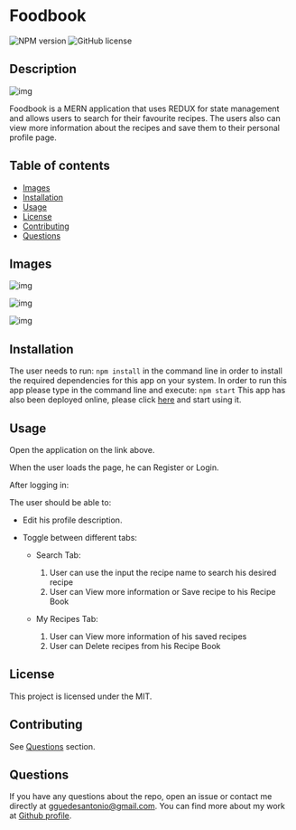 # Foodbook

  ![NPM version](https://img.shields.io/badge/npm-6.14.7-green)
![GitHub license](https://img.shields.io/badge/License-MIT-blue.svg)

  ## Description

  ![img](./image/mern.jpeg)

  Foodbook is a MERN application that uses REDUX for state management and allows users to search for their favourite recipes. The users also can view more information about the recipes and save them to their personal profile page.

  ## Table of contents
  
  * [Images](#images)
  * [Installation](#installation)
  * [Usage](#usage)
  * [License](#license)
  * [Contributing](#contributing)
  * [Questions](#questions)

  
  ## Images

  ![img](./image/authetication.png)

  ![img](./image/recipebook.png)

  ![img](./image/search.png)

  
  ## Installation

   The user needs to run:
    ```
    npm install
    ```
  in the command line in order to install the required dependencies for this app on your system. In order to run this app please type in the command line and execute:
    ```
    npm start
    ```
  This app has also been deployed online, please click [here](https://guedesantonio.github.io/swipe-jobs-app/) and start using it.

  ## Usage
  
  Open the application on the link above. 
  
  When the user loads the page, he can Register or Login.

  After logging in:

  The user should be able to:

  * Edit his profile description.

  * Toggle between different tabs:

    * Search Tab: 
      1. User can use the input the recipe name to search his desired recipe
      2. User can View more information or Save recipe to his Recipe Book

    * My Recipes Tab: 
      1. User can View more information of his saved recipes
      2. User can Delete recipes from his Recipe Book


  ## License
  This project is licensed under the MIT.

  ## Contributing
  See [Questions](#Questions) section.

  ## Questions
  If you have any questions about the repo, open an issue or contact me directly at gguedesantonio@gmail.com. 
  You can find more about my work at [Github profile](https://github.com/guedesantonio). 
